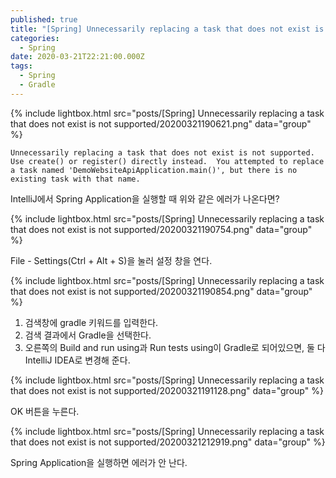 ```yaml
---
published: true
title: "[Spring] Unnecessarily replacing a task that does not exist is not supported"
categories:
  - Spring
date: 2020-03-21T22:21:00.000Z
tags:
  - Spring
  - Gradle
---
```


{% include lightbox.html src="posts/[Spring] Unnecessarily replacing a task that does not exist is not supported/20200321190621.png" data="group" %}

```
Unnecessarily replacing a task that does not exist is not supported.  Use create() or register() directly instead.  You attempted to replace a task named 'DemoWebsiteApiApplication.main()', but there is no existing task with that name.
```

IntelliJ에서 Spring Application을 실행할 때 위와 같은 에러가 나온다면?

{% include lightbox.html src="posts/[Spring] Unnecessarily replacing a task that does not exist is not supported/20200321190754.png" data="group" %}

File - Settings(Ctrl + Alt + S)을 눌러 설정 창을 연다.

{% include lightbox.html src="posts/[Spring] Unnecessarily replacing a task that does not exist is not supported/20200321190854.png" data="group" %}

1. 검색창에 gradle 키워드를 입력한다.
2. 검색 결과에서 Gradle을 선택한다.
3. 오른쪽의 Build and run using과 Run tests using이 Gradle로 되어있으면, 둘 다 IntelliJ IDEA로 변경해 준다.

{% include lightbox.html src="posts/[Spring] Unnecessarily replacing a task that does not exist is not supported/20200321191128.png" data="group" %}

OK 버튼을 누른다.

{% include lightbox.html src="posts/[Spring] Unnecessarily replacing a task that does not exist is not supported/20200321212919.png" data="group" %}

Spring Application을 실행하면 에러가 안 난다.